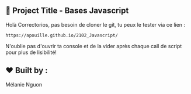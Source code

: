 
##  :gem: Project Title - Bases Javascript

Holà Correctorios, pas besoin de cloner le git, tu peux le tester via ce lien :  

```
https://apouille.github.io/2102_Javascript/
```

N'oublie pas d'ouvrir ta console et de la vider après chaque call de script pour plus de lisibilité!  

## :heart: Built by : 

Mélanie Nguon  
